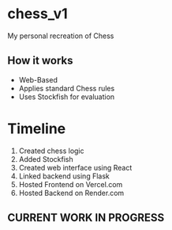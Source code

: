 # chess_v1
My personal recreation of Chess

## How it works
- Web-Based
- Applies standard Chess rules
- Uses Stockfish for evaluation

# Timeline
1. Created chess logic
2. Added Stockfish
3. Created web interface using React
4. Linked backend using Flask
5. Hosted Frontend on Vercel.com
6. Hosted Backend on Render.com

## CURRENT WORK IN PROGRESS
